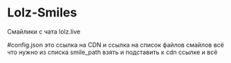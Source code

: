 # Lolz-Smiles
Смайлики с чата lolz.live


#config.json 
это ссылка на CDN и ссылка на список файлов смайлов всё что нужно из списка smile_path взять и подставить к cdn ссылке и всё
